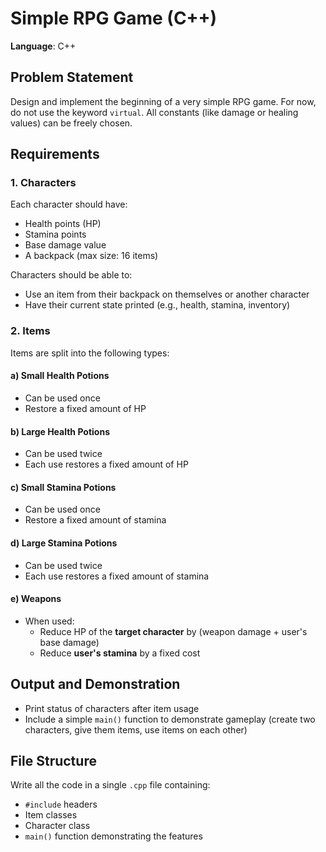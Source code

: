 # Simple RPG Game (C++)

**Language**: C++

## Problem Statement

Design and implement the beginning of a very simple RPG game. For now, do not use the keyword `virtual`. All constants (like damage or healing values) can be freely chosen.

## Requirements

### 1. Characters
Each character should have:
- Health points (HP)
- Stamina points
- Base damage value
- A backpack (max size: 16 items)

Characters should be able to:
- Use an item from their backpack on themselves or another character
- Have their current state printed (e.g., health, stamina, inventory)

### 2. Items
Items are split into the following types:

#### a) Small Health Potions
- Can be used once
- Restore a fixed amount of HP

#### b) Large Health Potions
- Can be used twice
- Each use restores a fixed amount of HP

#### c) Small Stamina Potions
- Can be used once
- Restore a fixed amount of stamina

#### d) Large Stamina Potions
- Can be used twice
- Each use restores a fixed amount of stamina

#### e) Weapons
- When used:
  - Reduce HP of the **target character** by (weapon damage + user's base damage)
  - Reduce **user's stamina** by a fixed cost

## Output and Demonstration

- Print status of characters after item usage
- Include a simple `main()` function to demonstrate gameplay (create two characters, give them items, use items on each other)

## File Structure

Write all the code in a single `.cpp` file containing:
- `#include` headers
- Item classes
- Character class
- `main()` function demonstrating the features
